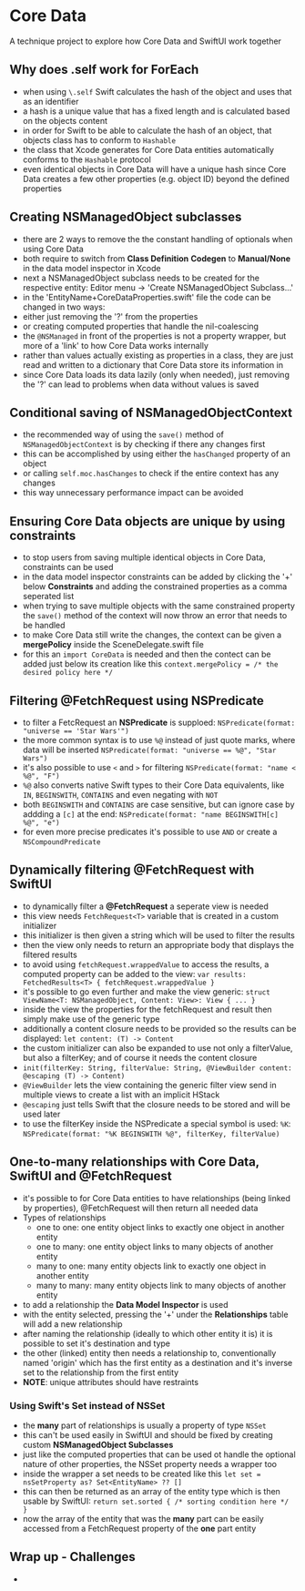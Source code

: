 # Core Data
A technique project to explore how Core Data and SwiftUI work together

## Why does \.self work for ForEach
- when using `\.self` Swift calculates the hash of the object and uses that as an identifier
- a hash is a unique value that has a fixed length and is calculated based on the objects content
- in order for Swift to be able to calculate the hash of an object, that objects class has to conform to `Hashable`
- the class that Xcode generates for Core Data entities automatically conforms to the `Hashable` protocol
- even identical objects in Core Data will have a unique hash since Core Data creates a few other properties (e.g. object ID) beyond the defined properties

## Creating NSManagedObject subclasses
- there are 2 ways to remove the the constant handling of optionals when using Core Data
- both require to switch from __Class Definition__ **Codegen** to __Manual/None__ in the data model inspector in Xcode
- next a NSManagedObject subclass needs to be created for the respective entity: Editor menu -> 'Create NSManagedObject Subclass...'
- in the 'EntityName+CoreDataProperties.swift' file the code can be changed in two ways:
- either just removing the '?' from the properties
- or creating computed properties that handle the nil-coalescing
- the `@NSManaged` in front of the properties is not a property wrapper, but more of a 'link' to how Core Data works internally
- rather than values actually existing as properties in a class, they are just read and written to a dictionary that Core Data store its information in
- since Core Data loads its data lazily (only when needed), just removing the '?' can lead to problems when data without values is saved

## Conditional saving of NSManagedObjectContext
- the recommended way of using the `save()` method of `NSManagedObjectContext` is by checking if there any changes first
- this can be accomplished by using either the `hasChanged` property of an object
- or calling `self.moc.hasChanges` to check if the entire context has any changes
- this way unnecessary performance impact can be avoided

## Ensuring Core Data objects are unique by using constraints
- to stop users from saving multiple identical objects in Core Data, constraints can be used
- in the data model inspector constraints can be added by clicking the '+' below **Constraints** and adding the constrained properties as a comma seperated list
- when trying to save multiple objects with the same constrained property the `save()` method of the context will now throw an error that needs to be handled
- to make Core Data still write the changes, the context can be given a **mergePolicy** inside the SceneDelegate.swift file
- for this an `import CoreData` is needed and then the contect can be added just below its creation like this `context.mergePolicy = /* the desired policy here */`

## Filtering @FetchRequest using NSPredicate
- to filter a FetcRequest an **NSPredicate** is supploed: `NSPredicate(format: "universe == 'Star Wars'")`
- the more common syntax is to use `%@` instead of just quote marks, where data will be inserted `NSPredicate(format: "universe == %@", "Star Wars")`
- it's also possible to use `<` and `>` for filtering `NSPredicate(format: "name < %@", "F")`
- `%@` also converts native Swift types to their Core Data equivalents, like `IN`, `BEGINSWITH`, `CONTAINS` and even negating with `NOT`
- both `BEGINSWITH` and `CONTAINS` are case sensitive, but can ignore case by addding a `[c]` at the end: `NSPredicate(format: "name BEGINSWITH[c] %@", "e")`
- for even more precise predicates it's possible to use `AND` or create a `NSCompoundPredicate`

## Dynamically filtering @FetchRequest with SwiftUI
- to dynamically filter a __@FetchRequest__ a seperate view is needed
- this view needs `FetchRequest<T>` variable that is created in a custom initializer
- this initializer is then given a string which will be used to filter the results
- then the view only needs to return an appropriate body that displays the filtered results
- to avoid using `fetchRequest.wrappedValue` to access the results, a computed property can be added to the view: `var results: FetchedResults<T> { fetchRequest.wrappedValue }`
- it's possible to go even further and make the view generic: `struct ViewName<T: NSManagedObject, Content: View>: View { ... }`
- inside the view the properties for the fetchRequest and result then simply make use of the generic type
- additionally a content closure needs to be provided so the results can be displayed: `let content: (T) -> Content`
- the custom initializer can also be expanded to use not only a filterValue, but also a filterKey; and of course it needs the content closure
- `init(filterKey: String, filterValue: String, @ViewBuilder content: @escaping (T) -> Content)`
- `@ViewBuilder` lets the view containing the generic filter view send in multiple views to create a list with an implicit HStack
- `@escaping` just tells Swift that the closure needs to be stored and will be used later
- to use the filterKey inside the NSPredicate a special symbol is used: `%K`: `NSPredicate(format: "%K BEGINSWITH %@", filterKey, filterValue)`

## One-to-many relationships with Core Data, SwiftUI and @FetchRequest
- it's possible to for Core Data entities to have relationships (being linked by properties), @FetchRequest will then return all needed data
- Types of relationships
    - one to one: one entity object links to exactly one object in another entity
    - one to many: one entity object links to many objects of another entity
    - many to one: many entity objects link to exactly one object in another entity
    - many to many: many entity objects link to many objects of another entity
- to add a relationship the __Data Model Inspector__ is used
- with the entity selected, pressing the '+' under the **Relationships** table will add a new relationship
- after naming the relationship (ideally to which other entity it is) it is possible to set it's destination and type
- the other (linked) entity then needs a relationship to, conventionally named 'origin' which has the first entity as a destination and it's inverse set to the relationship from the first entity
- **NOTE**: unique attributes should have restraints
### Using Swift's Set instead of NSSet
- the __many__ part of relationships is usually a property of type `NSSet`
- this can't be used easily in SwiftUI and should be fixed by creating custom __NSManagedObject Subclasses__
- just like the computed properties that can be used ot handle the optional nature of other properties, the NSSet property needs a wrapper too
- inside the wrapper a set needs to be created like this `let set = nsSetProperty as? Set<EntityName> ?? []`
- this can then be returned as an array of the entity type which is then usable by SwiftUI: `return set.sorted { /* sorting condition here */ }`
- now the array of the entity that was the __many__ part can be easily accessed from a FetchRequest property of the __one__ part entity

## Wrap up - Challenges
- 
